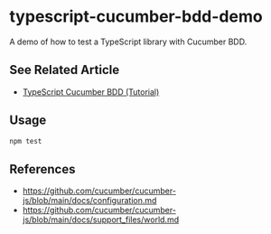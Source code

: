 typescript-cucumber-bdd-demo
==

A demo of how to test a TypeScript library with Cucumber BDD.

## See Related Article

* [TypeScript Cucumber BDD (Tutorial)](https://scriptable.com/typescript/typescript-cucumber-bdd)

## Usage 

```sh
npm test
```

## References

* https://github.com/cucumber/cucumber-js/blob/main/docs/configuration.md
* https://github.com/cucumber/cucumber-js/blob/main/docs/support_files/world.md
